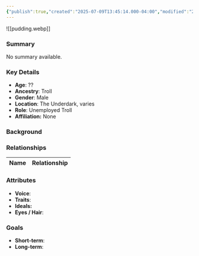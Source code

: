 ```yaml
---
{"publish":true,"created":"2025-07-09T13:45:14.000-04:00","modified":"2025-07-09T14:00:14.121-04:00","published":"2025-07-09T14:00:14.121-04:00","cssclasses":"","Age":"??","Ancestry":"Troll","Gender":"Male","Location":["The Underdark, varies"],"Role":["Unemployed Troll"],"Affiliation":["None"]}
---
```



![[pudding.webp]]
### Summary
No summary available.

### Key Details
- **Age**: ??
- **Ancestry**: Troll
- **Gender**: Male
- **Location**: The Underdark, varies
- **Role**: Unemployed Troll
- **Affiliation:** None

### Background


### Relationships

| Name  | Relationship |
| ----- | ------------ |

### Attributes
- **Voice**:
- **Traits**:  
- **Ideals:**
- **Eyes / Hair**:  

### Goals
- **Short-term**:  
- **Long-term**:  
